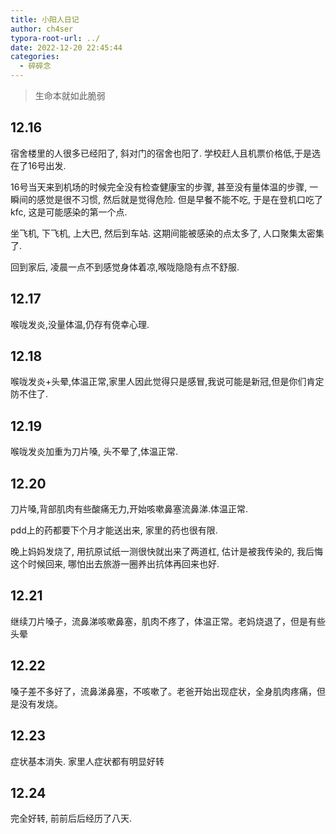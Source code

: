 ```yaml
---
title: 小阳人日记
author: ch4ser
typora-root-url: ../
date: 2022-12-20 22:45:44
categories:
  - 碎碎念
---
```


> 生命本就如此脆弱

<!--more-->

## 12.16 

宿舍楼里的人很多已经阳了, 斜对门的宿舍也阳了. 学校赶人且机票价格低,于是选在了16号出发.

16号当天来到机场的时候完全没有检查健康宝的步骤, 甚至没有量体温的步骤, 一瞬间的感觉是很不习惯, 然后就是觉得危险. 但是早餐不能不吃, 于是在登机口吃了kfc, 这是可能感染的第一个点.

坐飞机, 下飞机, 上大巴, 然后到车站. 这期间能被感染的点太多了, 人口聚集太密集了.

回到家后, 凌晨一点不到感觉身体着凉,喉咙隐隐有点不舒服.

## 12.17

喉咙发炎,没量体温,仍存有侥幸心理. 

## 12.18

喉咙发炎+头晕,体温正常,家里人因此觉得只是感冒,我说可能是新冠,但是你们肯定防不住了.

## 12.19

喉咙发炎加重为刀片嗓, 头不晕了,体温正常.

## 12.20

刀片嗓,背部肌肉有些酸痛无力,开始咳嗽鼻塞流鼻涕.体温正常. 

pdd上的药都要下个月才能送出来, 家里的药也很有限.

晚上妈妈发烧了, 用抗原试纸一测很快就出来了两道杠, 估计是被我传染的, 我后悔这个时候回来, 哪怕出去旅游一圈养出抗体再回来也好.

## 12.21

继续刀片嗓子，流鼻涕咳嗽鼻塞，肌肉不疼了，体温正常。老妈烧退了，但是有些头晕

## 12.22

嗓子差不多好了，流鼻涕鼻塞，不咳嗽了。老爸开始出现症状，全身肌肉疼痛，但是没有发烧。

## 12.23

症状基本消失. 家里人症状都有明显好转

## 12.24

完全好转, 前前后后经历了八天.
